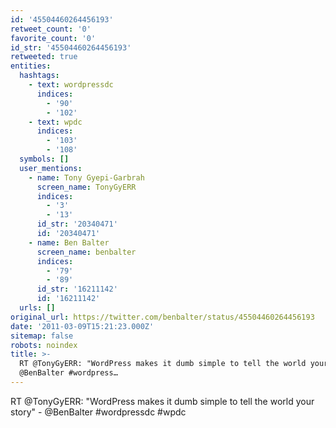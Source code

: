 ```yaml
---
id: '45504460264456193'
retweet_count: '0'
favorite_count: '0'
id_str: '45504460264456193'
retweeted: true
entities:
  hashtags:
    - text: wordpressdc
      indices:
        - '90'
        - '102'
    - text: wpdc
      indices:
        - '103'
        - '108'
  symbols: []
  user_mentions:
    - name: Tony Gyepi-Garbrah
      screen_name: TonyGyERR
      indices:
        - '3'
        - '13'
      id_str: '20340471'
      id: '20340471'
    - name: Ben Balter
      screen_name: benbalter
      indices:
        - '79'
        - '89'
      id_str: '16211142'
      id: '16211142'
  urls: []
original_url: https://twitter.com/benbalter/status/45504460264456193
date: '2011-03-09T15:21:23.000Z'
sitemap: false
robots: noindex
title: >-
  RT @TonyGyERR: "WordPress makes it dumb simple to tell the world your story" -
  @BenBalter #wordpress…
---
```


RT @TonyGyERR: "WordPress makes it dumb simple to tell the world your story" - @BenBalter #wordpressdc #wpdc